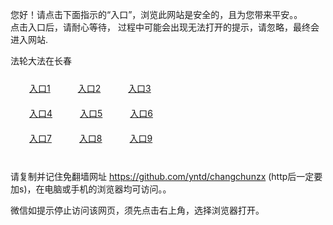您好！请点击下面指示的“入口”，浏览此网站是安全的，且为您带来平安。。 <br/>
点击入口后，请耐心等待， 过程中可能会出现无法打开的提示，请忽略，最终会进入网站. </br>

法轮大法在长春<br/>
<div style="padding:10px"><a style="margin:20px" target="_blank" href="https://d1ucwy3fw7jwyw.cloudfront.net/2Qpsp?wbtasqw" id="ccLink1" rel="nofollow">入口1</a> <a target="_blank" style="margin:20px" href="https://d2cdpwxv54vofi.cloudfront.net/2Qpsp?iwvdhj" id="ccLink2" rel="nofollow">入口2</a> <a style="margin:20px" target="_blank" href="https://d3lj97sf6xv4lh.cloudfront.net/2Qpsp?tlniec" id="ccLink3" rel="nofollow">入口3</a></div>

<div style="padding:10px" ><a style="margin:20px" target="_blank" href="https://d1ucwy3fw7jwyw.cloudfront.net/2Qpsp?wbtasqw" id="ccLink4" rel="nofollow">入口4</a> <a style="margin:20px" href="https://d2cdpwxv54vofi.cloudfront.net/2Qpsp?iwvdhj" target="_blank" id="ccLink5" rel="nofollow">入口5</a> <a style="margin:20px" href="https://d3lj97sf6xv4lh.cloudfront.net/2Qpsp?tlniec" target="_blank" id="ccLink6" rel="nofollow">入口6</a></div>

<div style="padding:10px"><a style="margin:20px" target="_blank" href="https://d1ucwy3fw7jwyw.cloudfront.net/2Qpsp?wbtasqw" id="ccLink7" rel="nofollow">入口7</a> <a style="margin:20px" href="https://d2cdpwxv54vofi.cloudfront.net/2Qpsp?iwvdhj" target="_blank" id="ccLink8" rel="nofollow">入口8</a> <a style="margin:20px" target="_blank" href="https://d3lj97sf6xv4lh.cloudfront.net/2Qpsp?tlniec" id="ccLink9" rel="nofollow">入口9</a></div>

<br/>



请复制并记住免翻墙网址 https://github.com/yntd/changchunzx (http后一定要加s)，在电脑或手机的浏览器均可访问。。<br/>

微信如提示停止访问该网页，须先点击右上角，选择浏览器打开。
